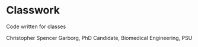 # Classwork
Code written for classes

Christopher Spencer Garborg, PhD Candidate, Biomedical Engineering, PSU